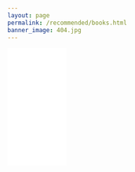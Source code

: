 ```yaml
---
layout: page
permalink: /recommended/books.html
banner_image: 404.jpg
---
```


<iframe style="width:120px;height:240px;" marginwidth="0" marginheight="0" scrolling="no" frameborder="0" src="//ws-na.amazon-adsystem.com/widgets/q?ServiceVersion=20070822&OneJS=1&Operation=GetAdHtml&MarketPlace=US&source=ac&ref=tf_til&ad_type=product_link&tracking_id=saschadittman-20&marketplace=amazon&region=US&placement=0262035618&asins=0262035618&linkId=0c262d840569e225a056dc91594c8d8d&show_border=false&link_opens_in_new_window=true&price_color=333333&title_color=0066c0&bg_color=ffffff">
</iframe>

<div id="amzn-assoc-ad-0730ff4e-6c7c-4139-b996-b265a1ad1315"></div><script async src="//z-na.amazon-adsystem.com/widgets/onejs?MarketPlace=US&adInstanceId=0730ff4e-6c7c-4139-b996-b265a1ad1315"></script>